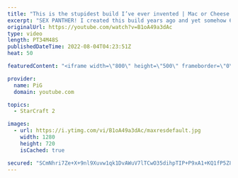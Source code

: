 ```yaml
---
title: "This is the stupidest build I’ve ever invented | Mac or Cheese #3 - StarCraft 2"
excerpt: "SEX PANTHER! I created this build years ago and yet somehow 60% of the time I win every time. NEW SHOW! I secretly played a few games on a dirty barcode account and offered my StarCraft 2 opponents a choice: Macro or Cheese? How the game plays out is up to them!  Watch the Full Playlist: https://youtube.com/playlist?list=PLFUDU8AOevUfPxBiGAdbbg9sRfRF9ZV28"
originalUrl: https://youtube.com/watch?v=B1oA49a3dAc
type: video
length: PT34M48S
publishedDateTime: 2022-08-04T04:23:51Z
heat: 50

featuredContent: "<iframe width=\"800\" height=\"500\" frameborder=\"0\" src=\"https://www.youtube.com/embed/B1oA49a3dAc\" allow=\"accelerometer; autoplay; encrypted-media; gyroscope; picture-in-picture\" allowfullscreen></iframe>"

provider:
  name: PiG
  domain: youtube.com

topics:
  - StarCraft 2

images:
  - url: https://i.ytimg.com/vi/B1oA49a3dAc/maxresdefault.jpg
    width: 1280
    height: 720
    isCached: true

secured: "SCmNhri7Ze+X+9nl9Xuvw1qk1DvAWuV7lTCwO35dihpTIP+P9xA1+KQ1fP5Z8OGWERFz7DhTqgnJnnrDCwy8vBYns3UBjcwsdBrMc+o1C8RKEEB7/aN8KzNYGSqS/bREL529BgEbzPYYADVQky5VWyJeIb9fOM7b2Ju9CfGChehFAfoPwQwjSUYzx8XDiuuzKfdsnNrQxCZEJQhUALLKYILJoRjSKD/dZ2pD6nUgM3Jbl9ZZQ2zwHVen/5kZEVai8rN0bbwLo0qT/+eBQ26Q0pJlELY6GcFucPHTLqP9/PD1LF5jLEKIEuCWUVAvrALxb7PBLmabRvIHMLPs+TO5WRAWdlBEHywAVyE1bKgNldnSRXXH0IYHQBdCiO81gRqEZWEKQEG76ZvRtX+4BL2fBNedS91xX7l9+h9vqWHcOiQ=;8Otup68n66n/0Q2qlX9YsA=="
---
```



